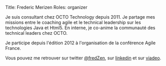 Title: Frederic Merizen
Roles: organizer

Je suis consultant chez OCTO Technology depuis 2011. 
Je partage mes missions entre le coaching agile et le technical leadership sur les technologies Java et Html5.
En interne, je co-anime la communauté des technical leaders chez OCTO.

Je participe depuis l'édition 2012 à l'organisation de la conférence Agile France.

Vous pouvez me retrouver sur twitter [@fredZen][], sur [linkedin][] et sur [viadeo][].

[@fredZen]: https://twitter.com/fredZen
[linkedin]: http://www.linkedin.com/in/fredericmerizen
[viadeo]: http://fr.viadeo.com/fr/profile/frederic.merizen
